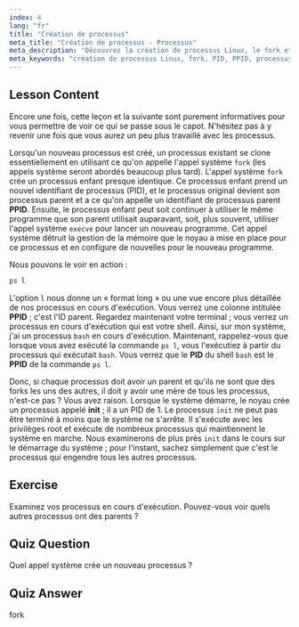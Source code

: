 ```yaml
---
index: 4
lang: "fr"
title: "Création de processus"
meta_title: "Création de processus - Processus"
meta_description: "Découvrez la création de processus Linux, le fork et les processus parent/enfant. Comprenez le PID, le PPID et le processus init. Obtenez un guide pour débutants sur la gestion des processus Linux."
meta_keywords: "création de processus Linux, fork, PID, PPID, processus init, processus Linux, débutant, tutoriel, guide"
---
```


## Lesson Content

Encore une fois, cette leçon et la suivante sont purement informatives pour vous permettre de voir ce qui se passe sous le capot. N'hésitez pas à y revenir une fois que vous aurez un peu plus travaillé avec les processus.

Lorsqu'un nouveau processus est créé, un processus existant se clone essentiellement en utilisant ce qu'on appelle l'appel système `fork` (les appels système seront abordés beaucoup plus tard). L'appel système `fork` crée un processus enfant presque identique. Ce processus enfant prend un nouvel identifiant de processus (PID), et le processus original devient son processus parent et a ce qu'on appelle un identifiant de processus parent **PPID**. Ensuite, le processus enfant peut soit continuer à utiliser le même programme que son parent utilisait auparavant, soit, plus souvent, utiliser l'appel système `execve` pour lancer un nouveau programme. Cet appel système détruit la gestion de la mémoire que le noyau a mise en place pour ce processus et en configure de nouvelles pour le nouveau programme.

Nous pouvons le voir en action :

```bash
ps l
```

L'option `l` nous donne un « format long » ou une vue encore plus détaillée de nos processus en cours d'exécution. Vous verrez une colonne intitulée **PPID** ; c'est l'ID parent. Regardez maintenant votre terminal ; vous verrez un processus en cours d'exécution qui est votre shell. Ainsi, sur mon système, j'ai un processus `bash` en cours d'exécution. Maintenant, rappelez-vous que lorsque vous avez exécuté la commande `ps l`, vous l'exécutiez à partir du processus qui exécutait `bash`. Vous verrez que le **PID** du shell `bash` est le **PPID** de la commande `ps l`.

Donc, si chaque processus doit avoir un parent et qu'ils ne sont que des forks les uns des autres, il doit y avoir une mère de tous les processus, n'est-ce pas ? Vous avez raison. Lorsque le système démarre, le noyau crée un processus appelé **init** ; il a un PID de 1. Le processus `init` ne peut pas être terminé à moins que le système ne s'arrête. Il s'exécute avec les privilèges root et exécute de nombreux processus qui maintiennent le système en marche. Nous examinerons de plus près `init` dans le cours sur le démarrage du système ; pour l'instant, sachez simplement que c'est le processus qui engendre tous les autres processus.

## Exercise

Examinez vos processus en cours d'exécution. Pouvez-vous voir quels autres processus ont des parents ?

## Quiz Question

Quel appel système crée un nouveau processus ?

## Quiz Answer

fork
